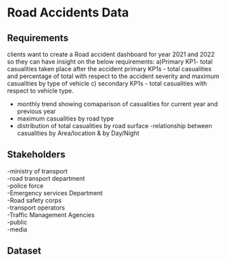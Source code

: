 # Road Accidents Data

## Requirements
clients want to create a Road accident dashboard for year 2021 and 2022 so they can have insight on the below requirements:
a)Primary KP1- total casualities taken place after the accident
primary KP1s - total casualities and percentage of total with respect to the accident severity and maximum casualities
by type of vehicle
c) secondary KP1s - total casualities with respect to vehicle type.
- monthly trend showing comaparison of casualities for current year and previous year
- maximum casualities by road type
- distribution of total casualities by road surface
-relationship between casualities by Area/location & by Day/Night

## Stakeholders
-ministry of transport  
-road transport department  
-police force  
-Emergency services Department  
-Road safety corps  
-transport operators  
-Traffic Management Agencies  
-public  
-media  
## Dataset


